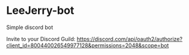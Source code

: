 # LeeJerry-bot
Simple discord bot

Invite to your Discord Guild: https://discord.com/api/oauth2/authorize?client_id=800440026549977128&permissions=2048&scope=bot
